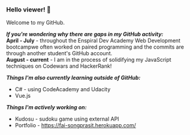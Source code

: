 ### Hello viewer! 👋

Welcome to my GitHub.

***If you're wondering why there are gaps in my GitHub activity:***    
**April - July** - throughout the Enspiral Dev Academy Web Development bootcampwe often worked on paired programming 
and the commits are through another student's GitHub account.    
**August - current** - I am in the process of solidifying my JavaScript techniques on Codewars and HackerRank!

***Things I'm also currently learning outside of GitHub:***
- C# - using CodeAcademy and Udacity
- Vue.js     

***Things I'm actively working on:***
- Kudosu - sudoku game using external API
- Portfolio - https://fai-songprasit.herokuapp.com/


<!--
**fai-songprasit/fai-songprasit** is a ✨ _special_ ✨ repository because its `README.md` (this file) appears on your GitHub profile.

Here are some ideas to get you started:

- 🔭 I’m currently working on ...
- 🌱 I’m currently learning ...
- 👯 I’m looking to collaborate on ...
- 🤔 I’m looking for help with ...
- 💬 Ask me about ...
- 📫 How to reach me: ...
- 😄 Pronouns: ...
- ⚡ Fun fact: ...
-->
